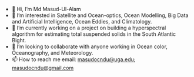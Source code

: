 - 👋 Hi, I’m Md Masud-Ul-Alam
- 👀 I’m interested in Satellite and Ocean-optics, Ocean Modelling, Big Data and Artificial Intelligence, Ocean Eddies, and Climatology. 
- 🌱 I’m currently working on a project on building a hyperspectral algorithm for estimating total suspended solids in the South Atlantic Bight.
- 💞️ I’m looking to collaborate with anyone working in Ocean color, Oceanography, and Meteorology.
- 📫 How to reach me email: masudocndu@uga.edu; masudocndu@gmail.com

<!---
masud-ocn-du/masud-ocn-du is a ✨ special ✨ repository because its `README.md` (this file) appears on your GitHub profile.
You can click the Preview link to take a look at your changes.
--->

